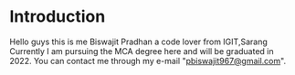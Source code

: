 # Introduction
Hello guys this is me Biswajit Pradhan a code lover from IGIT,Sarang
Currently I am pursuing the MCA degree here and will be graduated in 2022.
You can contact me through my e-mail "pbiswajit967@gmail.com".
